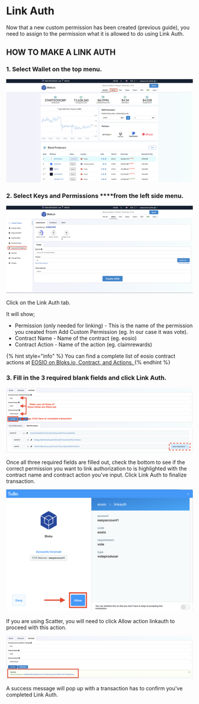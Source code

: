 # Link Auth

Now that a new custom permission has been created \(previous guide\), you need to assign to the permission what it is allowed to do using Link Auth.

## HOW TO MAKE A LINK AUTH

### 1. Select **Wallet** on the top menu.

![](../../.gitbook/assets/image%20%2858%29.png)

### 2. Select Keys and Permissions ****from the left side menu.

![](../../.gitbook/assets/image%20%2849%29.png)

Click on the Link Auth tab.

It will show;

* Permission \(only needed for linking\) - This is the name of the permission you created from Add Custom Permission \(eg. In our case it was vote\). 
* Contract Name - Name of the contract \(eg. eosio\)
* Contract Action - Name of the action \(eg. claimrewards\)

{% hint style="info" %}
You can find a complete list of eosio contract actions at [EOSIO on Bloks.io, Contract, and Actions. ](https://bloks.io/account/eosio?loadContract=true&tab=Actions&account=eosio&scope=eosio&limit=100)
{% endhint %}

### 3. Fill in the 3 required blank fields and click Link Auth.

![](../../.gitbook/assets/image%20%28212%29.png)

Once all three required fields are filled out, check the bottom to see if the correct permission you want to link authorization to is highlighted with the contract name and contract action you've input. Click Link Auth to finalize transaction. 

![](../../.gitbook/assets/image%20%2818%29.png)

If you are using Scatter, you will need to click Allow action linkauth to proceed with this action.

![](../../.gitbook/assets/image%20%2816%29.png)

A success message will pop up with a transaction has to confirm you've completed Link Auth.



